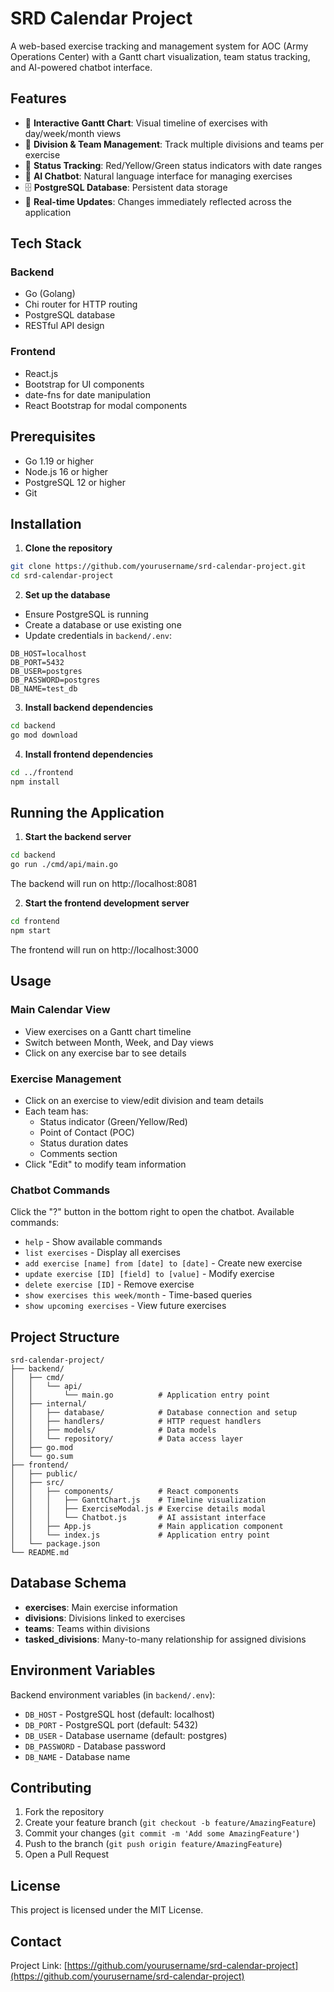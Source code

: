 # SRD Calendar Project

A web-based exercise tracking and management system for AOC (Army Operations Center) with a Gantt chart visualization, team status tracking, and AI-powered chatbot interface.

## Features

- 📅 **Interactive Gantt Chart**: Visual timeline of exercises with day/week/month views
- 👥 **Division & Team Management**: Track multiple divisions and teams per exercise
- 🚦 **Status Tracking**: Red/Yellow/Green status indicators with date ranges
- 💬 **AI Chatbot**: Natural language interface for managing exercises
- 🗄️ **PostgreSQL Database**: Persistent data storage
- 🔄 **Real-time Updates**: Changes immediately reflected across the application

## Tech Stack

### Backend
- Go (Golang)
- Chi router for HTTP routing
- PostgreSQL database
- RESTful API design

### Frontend
- React.js
- Bootstrap for UI components
- date-fns for date manipulation
- React Bootstrap for modal components

## Prerequisites

- Go 1.19 or higher
- Node.js 16 or higher
- PostgreSQL 12 or higher
- Git

## Installation

1. **Clone the repository**
```bash
git clone https://github.com/yourusername/srd-calendar-project.git
cd srd-calendar-project
```

2. **Set up the database**
- Ensure PostgreSQL is running
- Create a database or use existing one
- Update credentials in `backend/.env`:
```env
DB_HOST=localhost
DB_PORT=5432
DB_USER=postgres
DB_PASSWORD=postgres
DB_NAME=test_db
```

3. **Install backend dependencies**
```bash
cd backend
go mod download
```

4. **Install frontend dependencies**
```bash
cd ../frontend
npm install
```

## Running the Application

1. **Start the backend server**
```bash
cd backend
go run ./cmd/api/main.go
```
The backend will run on http://localhost:8081

2. **Start the frontend development server**
```bash
cd frontend
npm start
```
The frontend will run on http://localhost:3000

## Usage

### Main Calendar View
- View exercises on a Gantt chart timeline
- Switch between Month, Week, and Day views
- Click on any exercise bar to see details

### Exercise Management
- Click on an exercise to view/edit division and team details
- Each team has:
  - Status indicator (Green/Yellow/Red)
  - Point of Contact (POC)
  - Status duration dates
  - Comments section
- Click "Edit" to modify team information

### Chatbot Commands
Click the "?" button in the bottom right to open the chatbot. Available commands:

- `help` - Show available commands
- `list exercises` - Display all exercises
- `add exercise [name] from [date] to [date]` - Create new exercise
- `update exercise [ID] [field] to [value]` - Modify exercise
- `delete exercise [ID]` - Remove exercise
- `show exercises this week/month` - Time-based queries
- `show upcoming exercises` - View future exercises

## Project Structure

```
srd-calendar-project/
├── backend/
│   ├── cmd/
│   │   └── api/
│   │       └── main.go          # Application entry point
│   ├── internal/
│   │   ├── database/            # Database connection and setup
│   │   ├── handlers/            # HTTP request handlers
│   │   ├── models/              # Data models
│   │   └── repository/          # Data access layer
│   ├── go.mod
│   └── go.sum
├── frontend/
│   ├── public/
│   ├── src/
│   │   ├── components/          # React components
│   │   │   ├── GanttChart.js    # Timeline visualization
│   │   │   ├── ExerciseModal.js # Exercise details modal
│   │   │   └── Chatbot.js       # AI assistant interface
│   │   ├── App.js               # Main application component
│   │   └── index.js             # Application entry point
│   └── package.json
└── README.md
```

## Database Schema

- **exercises**: Main exercise information
- **divisions**: Divisions linked to exercises
- **teams**: Teams within divisions
- **tasked_divisions**: Many-to-many relationship for assigned divisions

## Environment Variables

Backend environment variables (in `backend/.env`):
- `DB_HOST` - PostgreSQL host (default: localhost)
- `DB_PORT` - PostgreSQL port (default: 5432)
- `DB_USER` - Database username (default: postgres)
- `DB_PASSWORD` - Database password
- `DB_NAME` - Database name

## Contributing

1. Fork the repository
2. Create your feature branch (`git checkout -b feature/AmazingFeature`)
3. Commit your changes (`git commit -m 'Add some AmazingFeature'`)
4. Push to the branch (`git push origin feature/AmazingFeature`)
5. Open a Pull Request

## License

This project is licensed under the MIT License.

## Contact

Project Link: [https://github.com/yourusername/srd-calendar-project](https://github.com/yourusername/srd-calendar-project)